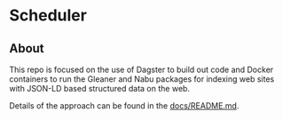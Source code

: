 # Scheduler

## About

This repo is focused on the use of Dagster to build out code and Docker containers
to run the Gleaner and Nabu packages for indexing web sites with JSON-LD based
structured data on the web.

Details of the approach can be found in the [docs/README.md](./docs/README.md).



